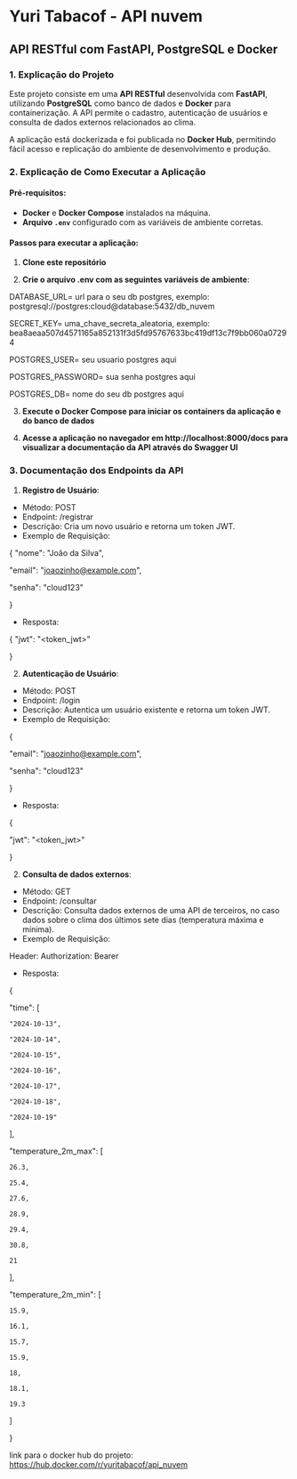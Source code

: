 # Yuri Tabacof - API nuvem
## API RESTful com FastAPI, PostgreSQL e Docker

### 1. Explicação do Projeto

Este projeto consiste em uma **API RESTful** desenvolvida com **FastAPI**, utilizando **PostgreSQL** como banco de dados e **Docker** para containerização. A API permite o cadastro, autenticação de usuários e consulta de dados externos relacionados ao clima.

A aplicação está dockerizada e foi publicada no **Docker Hub**, permitindo fácil acesso e replicação do ambiente de desenvolvimento e produção.

### 2. Explicação de Como Executar a Aplicação

#### Pré-requisitos:
- **Docker** e **Docker Compose** instalados na máquina.
- **Arquivo `.env`** configurado com as variáveis de ambiente corretas.

#### Passos para executar a aplicação:

1. **Clone este repositório**

2. **Crie o arquivo .env com as seguintes variáveis de ambiente**:
   
DATABASE_URL= url para o seu db postgres, exemplo: postgresql://postgres:cloud@database:5432/db_nuvem

SECRET_KEY= uma_chave_secreta_aleatoria, exemplo: bea8aeaa507d4571165a852131f3d5fd95767633bc419df13c7f9bb060a07294

POSTGRES_USER= seu usuario postgres aqui

POSTGRES_PASSWORD= sua senha postgres aqui

POSTGRES_DB= nome do seu db postgres aqui

3. **Execute o Docker Compose para iniciar os containers da aplicação e do banco de dados**

4. **Acesse a aplicação no navegador em http://localhost:8000/docs para visualizar a documentação da API através do Swagger UI**

### 3. Documentação dos Endpoints da API

1. **Registro de Usuário**:

- Método: POST
- Endpoint: /registrar
- Descrição: Cria um novo usuário e retorna um token JWT.
- Exemplo de Requisição:

{
  "nome": "João da Silva",
  
  "email": "joaozinho@example.com",
  
  "senha": "cloud123"
  
}

- Resposta:


{
  "jwt": "<token_jwt>"
  
}

2. **Autenticação de Usuário**:

- Método: POST
- Endpoint: /login
- Descrição: Autentica um usuário existente e retorna um token JWT.
- Exemplo de Requisição:
  
{

  "email": "joaozinho@example.com",
  
  "senha": "cloud123"

}

- Resposta:

{

  "jwt": "<token_jwt>"

}

2. **Consulta de dados externos**:

- Método: GET
- Endpoint: /consultar
- Descrição: Consulta dados externos de uma API de terceiros, no caso dados sobre o clima dos últimos sete dias (temperatura máxima e mínima).
- Exemplo de Requisição:
  
Header: Authorization: Bearer <JWT>

- Resposta:

{

  "time": [
  
    "2024-10-13",
    
    "2024-10-14",
    
    "2024-10-15",
    
    "2024-10-16",
    
    "2024-10-17",
    
    "2024-10-18",
    
    "2024-10-19"

  ],
  
  "temperature_2m_max": [
  
    26.3,
    
    25.4,
    
    27.6,
    
    28.9,
    
    29.4,
    
    30.8,
    
    21
 
  ],
  
  "temperature_2m_min": [
  
    15.9,
    
    16.1,
    
    15.7,
    
    15.9,
    
    18,
    
    18.1,
    
    19.3
  
  ]

}

link para o docker hub do projeto: https://hub.docker.com/r/yuritabacof/api_nuvem
